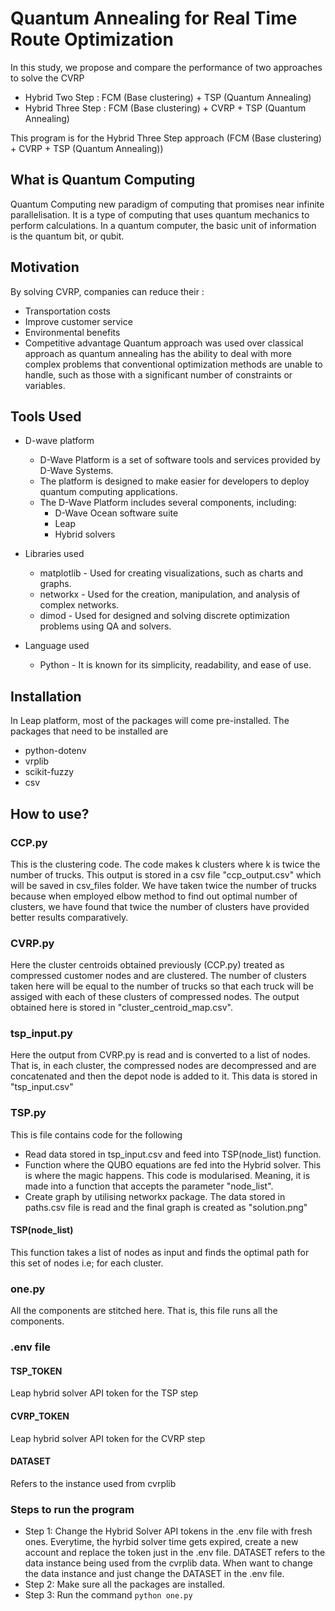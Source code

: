 # Quantum Annealing for Real Time Route Optimization
In this study, we propose and compare the performance of two approaches to solve the CVRP
* Hybrid Two Step : FCM (Base clustering) + TSP (Quantum Annealing)
* Hybrid Three Step : FCM (Base clustering) + CVRP + TSP (Quantum Annealing)

This program is for the Hybrid Three Step approach (FCM (Base clustering) + CVRP + TSP (Quantum Annealing))

## What is Quantum Computing
Quantum Computing new paradigm of computing that promises near infinite parallelisation. It is a type of computing that uses quantum mechanics to perform calculations. In a quantum computer, the basic unit of information is the quantum bit, or qubit. 

## Motivation
By solving CVRP, companies can reduce their :
* Transportation costs
* Improve customer service
* Environmental benefits
* Competitive advantage
Quantum approach was used over classical approach as quantum annealing has the ability to deal with more complex problems that conventional optimization methods are unable to handle, such as those with a significant number of constraints or variables.

## Tools Used
* D-wave platform
  * D-Wave Platform is a set of software tools and services provided by D-Wave Systems.
  * The platform is designed to make easier for developers to deploy quantum computing applications.
  * The D-Wave Platform includes several components, including:
    * D-Wave Ocean software suite
    * Leap
    * Hybrid solvers

* Libraries used
  * matplotlib - Used for creating visualizations, such as charts and graphs.
  * networkx - Used for the creation, manipulation, and analysis of complex networks.
  * dimod - Used for designed and solving discrete optimization problems using QA and solvers.

* Language used
  * Python - It is known for its simplicity, readability, and ease of use.

## Installation
In Leap platform, most of the packages will come pre-installed.
The packages that need to be installed are
* python-dotenv
* vrplib
* scikit-fuzzy
* csv

## How to use?
### CCP.py
This is the clustering code. The code makes k clusters where k is twice the number of trucks. This output is stored in a csv file "ccp_output.csv" which will be saved in csv_files folder.
We have taken twice the number of trucks because when employed elbow method to find out optimal number of clusters, we have found that twice the number of clusters have provided better results comparatively.

### CVRP.py
Here the cluster centroids obtained previously (CCP.py) treated as compressed customer nodes and are clustered. The number of clusters taken here will be equal to the number of trucks so that each truck will be assiged with each of these clusters of compressed nodes. The output obtained here is stored in "cluster_centroid_map.csv".

### tsp_input.py
Here the output from CVRP.py is read and is converted to a list of nodes. That is, in each cluster, the compressed nodes are decompressed and are concatenated and then the depot node is added to it. This data is stored in "tsp_input.csv"

### TSP.py
This is file contains code for the following
* Read data stored in tsp_input.csv and feed into TSP(node_list) function.
* Function where the QUBO equations are fed into the Hybrid solver. This is where the magic happens. This code is modularised. Meaning, it is made into a function that accepts the parameter "node_list".
* Create graph by utilising networkx package. The data stored in paths.csv file is read and the final graph is created as "solution.png"

#### TSP(node_list)
This function takes a list of nodes as input and finds the optimal path for this set of nodes i.e; for each cluster.

### one.py
All the components are stitched here. That is, this file runs all the components.

### .env file
#### TSP_TOKEN
Leap hybrid solver API token for the TSP step
#### CVRP_TOKEN
Leap hybrid solver API token for the CVRP step
#### DATASET
Refers to the instance used from cvrplib

### Steps to run the program
* Step 1: Change the Hybrid Solver API tokens in the .env file with fresh ones. Everytime, the hyrbid solver time gets expired, create a new account and replace the token just in the .env file. DATASET refers to the data instance being used from the cvrplib data. When want to change the data instance and just change the DATASET in the .env file. 
* Step 2: Make sure all the packages are installed. 
* Step 3: Run the command `python one.py`

